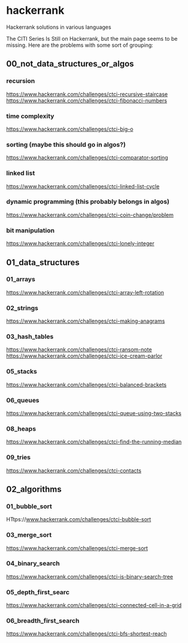 # hackerrank
Hackerrank solutions in various languages

The CITI Series Is Still on Hackerrank, but the main page seems to be missing. Here are the problems with some sort of grouping:


## 00_not_data_structures_or_algos

### recursion
https://www.hackerrank.com/challenges/ctci-recursive-staircase
https://www.hackerrank.com/challenges/ctci-fibonacci-numbers

### time complexity
https://www.hackerrank.com/challenges/ctci-big-o

### sorting (maybe this should go in algos?)
https://www.hackerrank.com/challenges/ctci-comparator-sorting

### linked list
https://www.hackerrank.com/challenges/ctci-linked-list-cycle

### dynamic programming (this probably belongs in algos)
https://www.hackerrank.com/challenges/ctci-coin-change/problem

### bit manipulation
https://www.hackerrank.com/challenges/ctci-lonely-integer


## 01_data_structures

### 01_arrays
https://www.hackerrank.com/challenges/ctci-array-left-rotation

### 02_strings
https://www.hackerrank.com/challenges/ctci-making-anagrams

### 03_hash_tables
https://www.hackerrank.com/challenges/ctci-ransom-note
https://www.hackerrank.com/challenges/ctci-ice-cream-parlor

### 05_stacks
https://www.hackerrank.com/challenges/ctci-balanced-brackets

### 06_queues
https://www.hackerrank.com/challenges/ctci-queue-using-two-stacks

### 08_heaps
https://www.hackerrank.com/challenges/ctci-find-the-running-median

### 09_tries
https://www.hackerrank.com/challenges/ctci-contacts


## 02_algorithms

### 01_bubble_sort
HTtps://www.hackerrank.com/challenges/ctci-bubble-sort

### 03_merge_sort
https://www.hackerrank.com/challenges/ctci-merge-sort

### 04_binary_search
https://www.hackerrank.com/challenges/ctci-is-binary-search-tree

### 05_depth_first_searc
https://www.hackerrank.com/challenges/ctci-connected-cell-in-a-grid

### 06_breadth_first_search
https://www.hackerrank.com/challenges/ctci-bfs-shortest-reach
